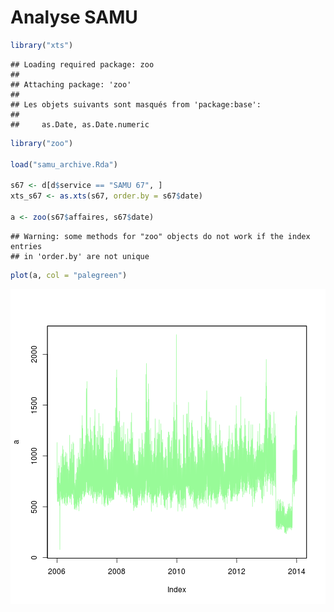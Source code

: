 Analyse SAMU
========================================================


```r
library("xts")
```

```
## Loading required package: zoo
## 
## Attaching package: 'zoo'
## 
## Les objets suivants sont masqués from 'package:base':
## 
##     as.Date, as.Date.numeric
```

```r
library("zoo")

load("samu_archive.Rda")

s67 <- d[d$service == "SAMU 67", ]
xts_s67 <- as.xts(s67, order.by = s67$date)

a <- zoo(s67$affaires, s67$date)
```

```
## Warning: some methods for "zoo" objects do not work if the index entries
## in 'order.by' are not unique
```

```r
plot(a, col = "palegreen")
```

![plot of chunk unnamed-chunk-1](figure/unnamed-chunk-1.png) 


